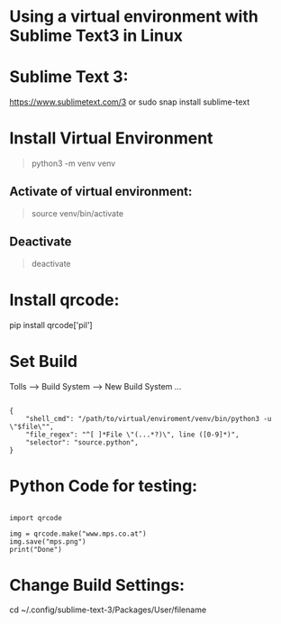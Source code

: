 # Using a virtual environment with Sublime Text3 in Linux

# Sublime Text 3:
https://www.sublimetext.com/3
or
sudo snap install sublime-text

# Install Virtual Environment
>python3 -m venv venv

## Activate of virtual environment:
>source venv/bin/activate

## Deactivate
>deactivate

# Install qrcode:
pip install qrcode['pil']


# Set Build
Tolls --> Build System --> New Build System ...
<pre><code>
{
    "shell_cmd": "/path/to/virtual/enviroment/venv/bin/python3 -u \"$file\"",
    "file_regex": "^[ ]*File \"(...*?)\", line ([0-9]*)",
    "selector": "source.python",
}
</pre></code>

# Python Code for testing:
<pre><code>
import qrcode

img = qrcode.make("www.mps.co.at")
img.save("mps.png")
print("Done")
</pre></code>

# Change Build Settings:
cd ~/.config/sublime-text-3/Packages/User/filename
